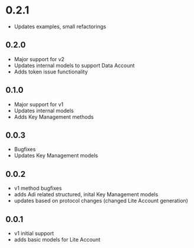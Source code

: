 
# 0.2.1
- Updates examples, small refactorings

## 0.2.0
- Major support for v2
- Updates internal models to support Data Account
- Adds token issue functionality

## 0.1.0
- Major support for v1
- Updates internal models
- Adds Key Management methods

##  0.0.3
- Bugfixes
- Updates Key Management models

## 0.0.2
- v1 method bugfixes
- adds Adi related structured, inital Key Management models
- updates based on protocol changes (changed Lite Account generation)

## 0.0.1
- v1 initial support
- adds basic models for Lite Account

